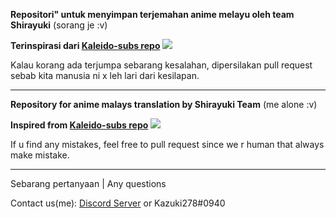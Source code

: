 **Repositori" untuk menyimpan terjemahan anime melayu oleh team Shirayuki** (sorang je :v)

**Terinspirasi dari [Kaleido-subs repo](https://github.com/Kaleido-subs/Kaleidosubs)** ![](https://emojis.slackmojis.com/emojis/images/1597320283/10003/catjam.gif?1597320283)

Kalau korang ada terjumpa sebarang kesalahan, dipersilakan pull request sebab kita manusia ni x leh lari dari kesilapan.

---

**Repository for anime malays translation by Shirayuki Team** (me alone :v)

**Inspired from [Kaleido-subs repo](https://github.com/Kaleido-subs/Kaleidosubs)** ![](https://emojis.slackmojis.com/emojis/images/1597320283/10003/catjam.gif?1597320283)

If u find any mistakes, feel free to pull request since we r human that always make mistake.

---
Sebarang pertanyaan | Any questions

Contact us(me): [Discord Server](https://discord.link/Shirayuki) or Kazuki278#0940
